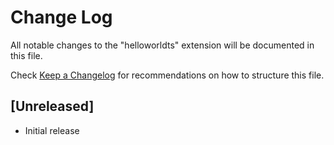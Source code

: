 # Change Log
All notable changes to the "helloworldts" extension will be documented in this file.

Check [Keep a Changelog](http://keepachangelog.com/) for recommendations on how to structure this file.

## [Unreleased]
- Initial release
